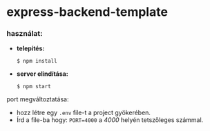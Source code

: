 # express-backend-template


### használat:

- **telepítés:**
    ```shell
    $ npm install
    ```
- **server elindítása:**
    ```shell
    $ npm start
    ```
port megváltoztatása:
- hozz létre egy `.env` file-t a project gyökerében.
- Írd a file-ba hogy: `PORT=4000` a *4000* helyén tetszőleges számmal.
